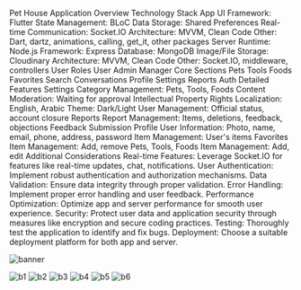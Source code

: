 Pet House Application Overview
Technology Stack
App
UI Framework: Flutter
State Management: BLoC
Data Storage: Shared Preferences
Real-time Communication: Socket.IO
Architecture: MVVM, Clean Code
Other: Dart, dartz, animations, calling, get_it, other packages
Server
Runtime: Node.js
Framework: Express
Database: MongoDB
Image/File Storage: Cloudinary
Architecture: MVVM, Clean Code
Other: Socket.IO, middleware, controllers
User Roles
User
Admin
Manager
Core Sections
Pets
Tools
Foods
Favorites
Search
Conversations
Profile
Settings
Reports
Auth
Detailed Features
Settings
Category Management: Pets, Tools, Foods
Content Moderation: Waiting for approval
Intellectual Property Rights
Localization: English, Arabic
Theme: Dark/Light
User Management: Official status, account closure
Reports
Report Management: Items, deletions, feedback, objections
Feedback Submission
Profile
User Information: Photo, name, email, phone, address, password
Item Management: User's items
Favorites
Item Management: Add, remove
Pets, Tools, Foods
Item Management: Add, edit
Additional Considerations
Real-time Features: Leverage Socket.IO for features like real-time updates, chat, notifications.
User Authentication: Implement robust authentication and authorization mechanisms.
Data Validation: Ensure data integrity through proper validation.
Error Handling: Implement proper error handling and user feedback.
Performance Optimization: Optimize app and server performance for smooth user experience.
Security: Protect user data and application security through measures like encryption and secure coding practices.
Testing: Thoroughly test the application to identify and fix bugs.
Deployment: Choose a suitable deployment platform for both app and server.

![banner](https://github.com/Wesam-Alessa/pet-house/assets/85794958/c3d87750-fcc1-4603-bce5-271a7981c77d)

![b1](https://github.com/Wesam-Alessa/pet-house/assets/85794958/c6d3d2ce-7754-4579-8ea7-9303b737fcd1)
![b2](https://github.com/Wesam-Alessa/pet-house/assets/85794958/0adcaaff-7075-4c8d-b7f8-d2dc927a6d47)
![b3](https://github.com/Wesam-Alessa/pet-house/assets/85794958/e7cbeee9-7b2f-476c-9b03-981aa65029d3)
![b4](https://github.com/Wesam-Alessa/pet-house/assets/85794958/128d4573-3139-41c4-9eb2-c5fd12f3d326)
![b5](https://github.com/Wesam-Alessa/pet-house/assets/85794958/d5989efb-2779-48c0-9998-bbc31565a111)
![b6](https://github.com/Wesam-Alessa/pet-house/assets/85794958/ef87598b-15b9-4603-bf77-7dba8c6b5c9f)


